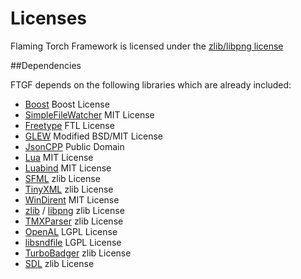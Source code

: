 Licenses
========

Flaming Torch Framework is licensed under the [zlib/libpng license](http://opensource.org/licenses/Zlib)

##Dependencies

FTGF depends on the following libraries which are already included:

 - [Boost](http://www.boost.org/users/license.html) Boost License
 - [SimpleFileWatcher](https://code.google.com/p/simplefilewatcher/) MIT License
 - [Freetype](http://www.freetype.org/license.html) FTL License
 - [GLEW](http://glew.sourceforge.net/credits.html) Modified BSD/MIT License
 - [JsonCPP](https://github.com/open-source-parsers/jsoncpp/blob/master/LICENSE) Public Domain
 - [Lua](http://www.lua.org/license.html) MIT License
 - [Luabind](http://www.rasterbar.com/products/luabind/docs.html) MIT License
 - [SFML](http://sfml-dev.org/license.php) zlib License
 - [TinyXML](http://www.grinninglizard.com/tinyxmldocs/) zlib License
 - [WinDirent](http://softagalleria.net/dirent.php) MIT License
 - [zlib](http://www.zlib.net/zlib_license.html) / [libpng](http://www.libpng.org/pub/png/) zlib License
 - [TMXParser](https://github.com/andrewrk/tmxparser) zlib License
 - [OpenAL](http://en.wikipedia.org/wiki/OpenAL) LGPL License
 - [libsndfile](http://en.wikipedia.org/wiki/Libsndfile) LGPL License
 - [TurboBadger](https://github.com/fruxo/turbobadger) zlib License
 - [SDL](http://www.libsdl.org) zlib License
